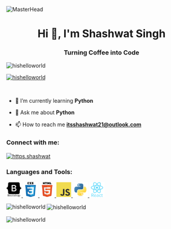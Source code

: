 ![MasterHead](href=https://giphy.com/gifs/naruto-shippuden-2y98KScHKeaQM)

<h1 align="center">Hi 👋, I'm Shashwat Singh</h1>
<h3 align="center">Turning Coffee into Code</h3>


<p align="left"> <img src="https://komarev.com/ghpvc/?username=hishelloworld&label=Profile%20views&color=0e75b6&style=flat" alt="hishelloworld" /> </p>

<p align="left"> <a href="https://github.com/ryo-ma/github-profile-trophy"><img src="https://github-profile-trophy.vercel.app/?username=hishelloworld" alt="hishelloworld" /></a> </p>

<p align="left"> <a href="https://twitter.com/" target="blank"><img src="https://img.shields.io/twitter/follow/?logo=twitter&style=for-the-badge" alt="" /></a> </p>

- 🌱 I’m currently learning **Python**

- 💬 Ask me about **Python**

- 📫 How to reach me **itsshashwat21@outlook.com**

<h3 align="left">Connect with me:</h3>
<p align="left">
<a href="https://instagram.com/https.shashwat14" target="blank"><img align="center" src="https://raw.githubusercontent.com/rahuldkjain/github-profile-readme-generator/master/src/images/icons/Social/instagram.svg" alt="https.shashwat" height="30" width="40" /></a>
</p>

<h3 align="left">Languages and Tools:</h3>
<p align="left"> <a href="https://getbootstrap.com" target="_blank" rel="noreferrer"> <img src="https://raw.githubusercontent.com/devicons/devicon/master/icons/bootstrap/bootstrap-plain-wordmark.svg" alt="bootstrap" width="40" height="40"/> </a> <a href="https://www.w3schools.com/css/" target="_blank" rel="noreferrer"> <img src="https://raw.githubusercontent.com/devicons/devicon/master/icons/css3/css3-original-wordmark.svg" alt="css3" width="40" height="40"/> </a> <a href="https://www.w3.org/html/" target="_blank" rel="noreferrer"> <img src="https://raw.githubusercontent.com/devicons/devicon/master/icons/html5/html5-original-wordmark.svg" alt="html5" width="40" height="40"/> </a> <a href="https://developer.mozilla.org/en-US/docs/Web/JavaScript" target="_blank" rel="noreferrer"> <img src="https://raw.githubusercontent.com/devicons/devicon/master/icons/javascript/javascript-original.svg" alt="javascript" width="40" height="40"/> </a> <a href="https://www.python.org" target="_blank" rel="noreferrer"> <img src="https://raw.githubusercontent.com/devicons/devicon/master/icons/python/python-original.svg" alt="python" width="40" height="40"/> </a> <a href="https://reactjs.org/" target="_blank" rel="noreferrer"> <img src="https://raw.githubusercontent.com/devicons/devicon/master/icons/react/react-original-wordmark.svg" alt="react" width="40" height="40"/> </a> </p>

<p><img align="left" src="https://github-readme-stats.vercel.app/api/top-langs?username=hishelloworld&show_icons=true&locale=en&layout=compact" alt="hishelloworld" /></p>

<p>&nbsp;<img align="center" src="https://github-readme-stats.vercel.app/api?username=hishelloworld&show_icons=true&locale=en" alt="hishelloworld" /></p>

<p><img align="center" src="https://github-readme-streak-stats.herokuapp.com/?user=hishelloworld&" alt="hishelloworld" /></p>
